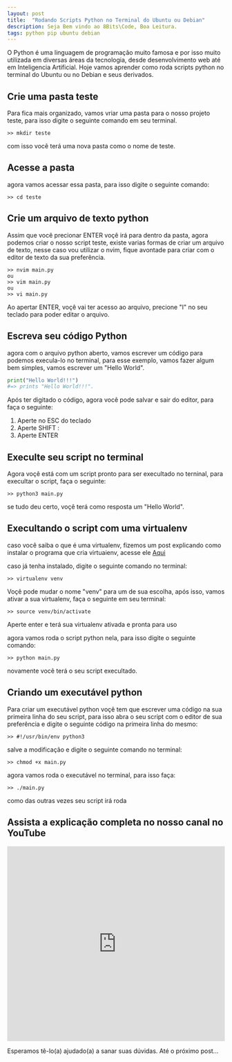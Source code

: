 ```yaml
---
layout: post
title:  "Rodando Scripts Python no Terminal do Ubuntu ou Debian"
description: Seja Bem vindo ao 8Bits\Code, Boa Leitura.
tags: python pip ubuntu debian
---
```


O Python é uma linguagem de programação muito famosa e por isso muito utilizada em diversas áreas da tecnologia, desde desenvolvimento web até em Inteligencia Artificial.
Hoje vamos aprender como roda scripts python no terminal do Ubuntu ou no Debian e seus derivados.

## Crie uma pasta teste
Para fica mais organizado, vamos vriar uma pasta para o nosso projeto teste, para isso digite o seguinte comando em seu terminal.

```
>> mkdir teste
```
com isso você terá uma nova pasta como o nome de teste.

## Acesse a pasta
agora vamos acessar essa pasta, para isso digite o seguinte comando:
```
>> cd teste
```
## Crie um arquivo de texto python
Assim que você precionar ENTER voçê irá para dentro da pasta, agora podemos criar o nosso script teste, existe varias formas de criar um arquivo de texto, nesse caso vou utilizar o nvim, fique avontade para criar com o editor de texto da sua preferência.
```
>> nvim main.py
ou
>> vim main.py
ou
>> vi main.py  
```
Ao apertar ENTER, voçê vai ter acesso ao arquivo, precione "I" no seu teclado para poder editar o arquivo.

## Escreva seu código Python
agora com o arquivo python aberto, vamos escrever um código para podemos execula-lo no terminal, para esse exemplo, vamos fazer algum bem simples, vamos escrever um "Hello World".

```python
print("Hello World!!!")
#=> prints "Hello World!!!".
```
Após ter digitado o código, agora você pode salvar e sair do editor, para faça o seguinte:
1. Aperte no ESC do teclado
2. Aperte SHIFT  :
3. Aperte ENTER

## Execulte seu script no terminal
Agora voçê está com um script pronto para ser execultado no terninal, para execultar o script, faça o seguinte:

```
>> python3 main.py
```
se tudo deu certo, voçê terá como resposta um "Hello World".

## Execultando o script com uma virtualenv
caso você saiba o que é uma virtualenv, fizemos um post explicando como instalar o programa que cria virtuaienv, acesse ele <a href="https://8bits-code.github.io/2021/02/17/Criando-Uma-Virtualenv-no-Ubuntu.html" target="_blank">Aqui</a>

caso já tenha instalado, digite o seguinte comando no terminal:
```
>> virtualenv venv
```
Voçê pode mudar o nome "venv" para um de sua escolha, após isso, vamos ativar a sua virtualenv, faça o seguinte em seu terminal:
```
>> source venv/bin/activate
```
Aperte enter e terá sua virtualenv ativada e pronta para uso

agora vamos roda o script python nela, para isso digite o seguinte comando:
```
>> python main.py
```
novamente você terá o seu script execultado.

## Criando um executável python
Para criar um executável python voçê tem que escrever uma código na sua primeira linha do seu script, para isso abra o seu script com o editor de sua preferência e digite o seguinte código na primeira linha do mesmo:
```
>> #!/usr/bin/env python3
```
salve a modificação e digite o seguinte comando no terminal:
```
>> chmod +x main.py
``` 

agora vamos roda o executável no terminal, para isso faça:
```
>> ./main.py
```
como das outras vezes seu script irá roda


## Assista a explicação completa no nosso canal no YouTube

<div class="embad">

<iframe width="100%" height="450" src="https://www.youtube.com/embed/SJUwHDc59yo" frameborder="0" allow="accelerometer; autoplay; clipboard-write; encrypted-media; gyroscope; picture-in-picture" allowfullscreen></iframe>

</div>


Esperamos tê-lo(a) ajudado(a) a sanar suas dúvidas.
Até o próximo post...
